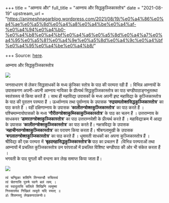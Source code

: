+++
title = "आम्नाय और"
full_title = "आम्नाय और सिद्धकुञ्जिकास्तोत्र"
date = "2021-08-19"
upstream_url = "https://animeshnagarblog.wordpress.com/2021/08/19/%e0%a4%86%e0%a4%ae%e0%a5%8d%e0%a4%a8%e0%a4%be%e0%a4%af-%e0%a4%94%e0%a4%b0-%e0%a4%b8%e0%a4%bf%e0%a4%a6%e0%a5%8d%e0%a4%a7%e0%a4%95%e0%a5%81%e0%a4%9e%e0%a5%8d%e0%a4%9c%e0%a4%bf%e0%a4%95%e0%a4%be%e0%a4%b8/"

+++
Source: [here](https://animeshnagarblog.wordpress.com/2021/08/19/%e0%a4%86%e0%a4%ae%e0%a5%8d%e0%a4%a8%e0%a4%be%e0%a4%af-%e0%a4%94%e0%a4%b0-%e0%a4%b8%e0%a4%bf%e0%a4%a6%e0%a5%8d%e0%a4%a7%e0%a4%95%e0%a5%81%e0%a4%9e%e0%a5%8d%e0%a4%9c%e0%a4%bf%e0%a4%95%e0%a4%be%e0%a4%b8/).

आम्नाय और सिद्धकुञ्जिकास्तोत्र



![](https://animeshnagarblog.files.wordpress.com/2021/08/painting_of_goddess_chandi1133482209421009344.jpg?w=731)

जनसाधारण से लेकर सिद्धसाधकों के मध्य कुंजिका स्तोत्र के पाठ की परम्परा
रही हैं । विभिन्न आम्नायॊं के उपासकगण अपनी-अपनी आम्नाय नायिका के
प्रीत्यर्थ सिद्धकुञ्जिकास्तोत्र का पाठ चण्डीपाठाङ्गभूततथा स्वतंत्ररूप
से किया करतें हैं । साथ ही महाविद्या उपासकों के मध्य अपनी इष्ट महाविद्या
के कुञ्जिकास्तोत्र के पाठ की पुरातन परम्परा हैं । ऊर्ध्वाम्नाय तथा
पूर्वाम्नाय के उपासक ‘**रुद्रयामलोक्तसिद्धकुञ्जिकास्तोत्र**‘ का पाठ करते
हैं । वहीं दक्षिणाम्नाय के उपासक ‘**कालीतन्त्रोक्तकुञ्जिकास्तोत्र**‘ का
पाठ करते हैं ।पश्चिमाम्नायोपासकों के मध्य
‘**गौरीतन्त्रोक्तकुब्जिकाकुञ्जिकास्तोत्र**‘ के पाठ का चलन हैं ।
उत्तराम्नाय के साधकवर ‘**डामरतन्त्रोक्तकुञ्जिकास्तोत्र**‘ का पाठ
उत्तराम्नयेशी के प्रीत्यर्थ करते हैं । महाविद्याक्रम में आद्या के उपासक
‘**कालीतन्त्रोक्तकुञ्जिकास्तोत्र**‘ का पाठ करते हैं। नक्षत्रविद्या के
उपासक ‘**महाचीनतन्त्रोक्तकुञ्जिकास्तोत्र**‘ का परायण किया करता हैं।
श्रीबगलामुखी के उपासक ‘**बगलातन्त्रोक्तकुञ्जिकास्तोत्र**‘ का पाठ करते
हैं । धूमावती साधकों का अपना कुञ्जिकास्तोत्र हैं ।  
श्रीविद्या की एक परम्परा में ‘**बृहदमहासिद्धकुञ्जिकास्तोत्र’के** पाठ का
प्रचलन हैं ।विभिन्न परम्पराओं तथा आम्नायों में प्रचलित कुञ्जिकास्तोत्र
उन परंपराओं में प्रचलित विशिष्ट चण्डीपाठ की ओर भी संकेत करता हैं ।  
भगवती के पाद युगलों की वन्दना कर लेख समाप्त किया जाता हैं।

![](https://animeshnagarblog.files.wordpress.com/2021/08/the-goddess-mahalakshmi-100a404126478130107569.jpg?w=252)

``` wp-block-verse
त्वं चन्द्रिका शशिनि तिग्मरुचौ रुचिस्त्वं
त्वं चेतनासि पुरुषे पवने बलं त्वम् ।
त्वं स्वादुतासि सलिले शिखिनि त्वमूष्मा
निस्सारमेव निखिलं त्वदृते यदि स्यात् ॥
ॐ शिवमस्तु लेखकपाठकयोः॥
```

